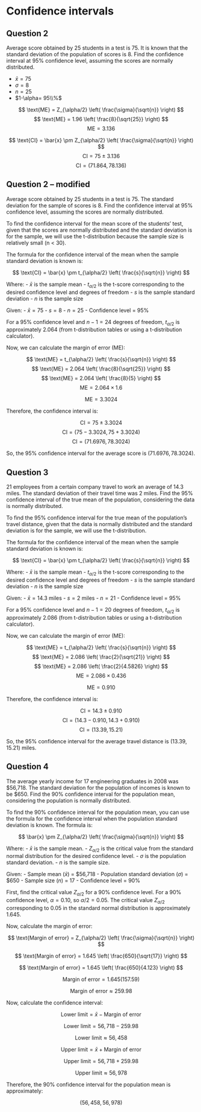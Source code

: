 # Confidence intervals

## Question 2

Average score obtained by 25 students in a test is 75. It is known that
the standard deviation of the population of scores is 8. Find the
confidence interval at 95% confidence level, assuming the scores are
normally distributed.

- $\bar{x} = 75$
- $\sigma = 8$
- $n = 25$
- $1-\alpha= 95\\%$

$$ \text{ME} = Z_{\alpha/2} \left( \frac{\sigma}{\sqrt{n}} \right) $$
$$ \text{ME} = 1.96 \left( \frac{8}{\sqrt{25}} \right) $$
$$ \text{ME} = 3.136 $$

$$ \text{CI} = \bar{x} \pm Z_{\alpha/2} \left( \frac{\sigma}{\sqrt{n}} \right) $$
$$ \text{CI} = 75 \pm 3.136 $$ $$ \text{CI} = (71.864, 78.136) $$

## Question 2 – modified

Average score obtained by 25 students in a test is 75. The standard
deviation for the sample of scores is 8. Find the confidence interval at
95% confidence level, assuming the scores are normally distributed.

To find the confidence interval for the mean score of the students’
test, given that the scores are normally distributed and the standard
deviation is for the sample, we will use the t-distribution because the
sample size is relatively small (n \< 30).

The formula for the confidence interval of the mean when the sample
standard deviation is known is:

$$ \text{CI} = \bar{x} \pm t_{\alpha/2} \left( \frac{s}{\sqrt{n}} \right) $$

Where: - $\bar{x}$ is the sample mean - $t_{\alpha/2}$ is the t-score
corresponding to the desired confidence level and degrees of freedom -
$s$ is the sample standard deviation - $n$ is the sample size

Given: - $\bar{x} = 75$ - $s = 8$ - $n = 25$ - Confidence level = 95%

For a 95% confidence level and $n - 1 = 24$ degrees of freedom,
$t_{\alpha/2}$ is approximately 2.064 (from t-distribution tables or
using a t-distribution calculator).

Now, we can calculate the margin of error (ME):

$$ \text{ME} = t_{\alpha/2} \left( \frac{s}{\sqrt{n}} \right) $$
$$ \text{ME} = 2.064 \left( \frac{8}{\sqrt{25}} \right) $$
$$ \text{ME} = 2.064 \left( \frac{8}{5} \right) $$
$$ \text{ME} = 2.064 \times 1.6 $$

$$ \text{ME} = 3.3024 $$

Therefore, the confidence interval is:

$$ \text{CI} = 75 \pm 3.3024 $$
$$ \text{CI} = (75 - 3.3024, 75 + 3.3024) $$
$$ \text{CI} = (71.6976, 78.3024) $$

So, the 95% confidence interval for the average score is
$(71.6976, 78.3024)$.

## Question 3

21 employees from a certain company travel to work an average of 14.3
miles. The standard deviation of their travel time was 2 miles. Find the
95% confidence interval of the true mean of the population, considering
the data is normally distributed.

To find the 95% confidence interval for the true mean of the
population’s travel distance, given that the data is normally
distributed and the standard deviation is for the sample, we will use
the t-distribution.

The formula for the confidence interval of the mean when the sample
standard deviation is known is:

$$ \text{CI} = \bar{x} \pm t_{\alpha/2} \left( \frac{s}{\sqrt{n}} \right) $$

Where: - $\bar{x}$ is the sample mean - $t_{\alpha/2}$ is the t-score
corresponding to the desired confidence level and degrees of freedom -
$s$ is the sample standard deviation - $n$ is the sample size

Given: - $\bar{x} = 14.3$ miles - $s = 2$ miles - $n = 21$ - Confidence
level = 95%

For a 95% confidence level and $n - 1 = 20$ degrees of freedom,
$t_{\alpha/2}$ is approximately 2.086 (from t-distribution tables or
using a t-distribution calculator).

Now, we can calculate the margin of error (ME):

$$ \text{ME} = t_{\alpha/2} \left( \frac{s}{\sqrt{n}} \right) $$
$$ \text{ME} = 2.086 \left( \frac{2}{\sqrt{21}} \right) $$
$$ \text{ME} = 2.086 \left( \frac{2}{4.5826} \right) $$
$$ \text{ME} = 2.086 \times 0.436 $$

$$ \text{ME} = 0.910 $$

Therefore, the confidence interval is:

$$ \text{CI} = 14.3 \pm 0.910 $$
$$ \text{CI} = (14.3 - 0.910, 14.3 + 0.910) $$
$$ \text{CI} = (13.39, 15.21) $$

So, the 95% confidence interval for the average travel distance is
$(13.39, 15.21)$ miles.

## Question 4

The average yearly income for 17 engineering graduates in 2008 was
\$56,718. The standard deviation for the population of incomes is known
to be \$650. Find the 90% confidence interval for the population mean,
considering the population is normally distributed.

To find the 90% confidence interval for the population mean, you can use
the formula for the confidence interval when the population standard
deviation is known. The formula is:

$$ \bar{x} \pm Z_{\alpha/2} \left( \frac{\sigma}{\sqrt{n}} \right) $$

Where: - $\bar{x}$ is the sample mean. - $Z_{\alpha/2}$ is the critical
value from the standard normal distribution for the desired confidence
level. - $\sigma$ is the population standard deviation. - $n$ is the
sample size.

Given: - Sample mean ($\bar{x}$) = \$56,718 - Population standard
deviation ($\sigma$) = \$650 - Sample size ($n$) = 17 - Confidence level
= 90%

First, find the critical value $Z_{\alpha/2}$ for a 90% confidence
level. For a 90% confidence level, $\alpha = 0.10$, so
$\alpha/2 = 0.05$. The critical value $Z_{\alpha/2}$ corresponding to
0.05 in the standard normal distribution is approximately 1.645.

Now, calculate the margin of error:

$$ \text{Margin of error} = Z_{\alpha/2} \left( \frac{\sigma}{\sqrt{n}} \right) $$

$$ \text{Margin of error} = 1.645 \left( \frac{650}{\sqrt{17}} \right) $$

$$ \text{Margin of error} = 1.645 \left( \frac{650}{4.123} \right) $$

$$ \text{Margin of error} = 1.645 \left( 157.59 \right) $$

$$ \text{Margin of error} \approx 259.98 $$

Now, calculate the confidence interval:

$$ \text{Lower limit} = \bar{x} - \text{Margin of error} $$

$$ \text{Lower limit} = 56,718 - 259.98 $$

$$ \text{Lower limit} \approx 56,458 $$

$$ \text{Upper limit} = \bar{x} + \text{Margin of error} $$

$$ \text{Upper limit} = 56,718 + 259.98 $$

$$ \text{Upper limit} \approx 56,978 $$

Therefore, the 90% confidence interval for the population mean is
approximately:

$$ (56,458, 56,978) $$
